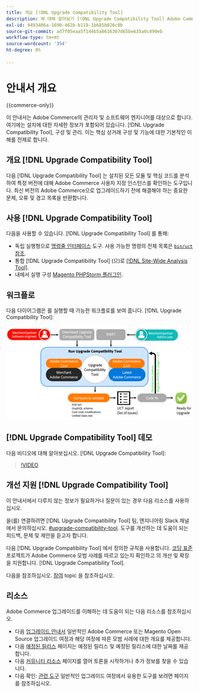 ```yaml
---
title: 개요 [!DNL Upgrade Compatibility Tool]
description: 에 대해 알아보기 [!DNL Upgrade Compatibility Tool] Adobe Commerce 프로젝트에 어떤 도움을 줄 수 있는지 설명합니다.
exl-id: 9493406a-1690-462b-b119-1b685b026c0b
source-git-commit: ad7f05eaa5f144b5a8616307d65be635a0c499eb
workflow-type: tm+mt
source-wordcount: '354'
ht-degree: 0%

---
```


# 안내서 개요

{{commerce-only}}

이 안내서는 Adobe Commerce의 관리자 및 소프트웨어 엔지니어를 대상으로 합니다. 여기에는 설치에 대한 자세한 정보가 포함되어 있습니다. [!DNL Upgrade Compatibility Tool], 구성 및 관리. 이는 핵심 상거래 구성 및 기능에 대한 기본적인 이해를 전제로 합니다.

## 개요 [!DNL Upgrade Compatibility Tool]

다음 [!DNL Upgrade Compatibility Tool] 는 설치된 모든 모듈 및 핵심 코드를 분석하여 특정 버전에 대해 Adobe Commerce 사용자 지정 인스턴스를 확인하는 도구입니다. 최신 버전의 Adobe Commerce으로 업그레이드하기 전에 해결해야 하는 중요한 문제, 오류 및 경고 목록을 반환합니다.

## 사용 [!DNL Upgrade Compatibility Tool]

다음을 사용할 수 있습니다. [!DNL Upgrade Compatibility Tool] 를 통해:

- 독립 실행형으로 [명령줄 인터페이스](../upgrade-compatibility-tool/run.md) 도구. 사용 가능한 명령의 전체 목록은 [`bin/uct` 참조](/help/reference/uct.md).
- 통합 [!DNL Upgrade Compatibility Tool] (으)로 [[!DNL Site-Wide Analysis Tool]](../upgrade-compatibility-tool/integrate-analysis-tool.md).
- 내에서 실행 구성 [Magento PHPStorm 플러그인](../upgrade-compatibility-tool/run-configuration-phpstorm-plugin.md).

## 워크플로

다음 다이어그램은 를 실행할 때 가능한 워크플로를 보여 줍니다. [!DNL Upgrade Compatibility Tool]:

![[!DNL Upgrade Compatibility Tool] 다이어그램](../../assets/upgrade-guide/uct-diagram-v5.png)

## [!DNL Upgrade Compatibility Tool] 데모

다음 비디오에 대해 알아보십시오. [!DNL Upgrade Compatibility Tool]:

>[!VIDEO](https://video.tv.adobe.com/v/341245?quality=12)

## 개선 지원 [!DNL Upgrade Compatibility Tool]

이 안내서에서 다루지 않는 정보가 필요하거나 질문이 있는 경우 다음 리소스를 사용하십시오.

을(를) 연결하려면 [!DNL Upgrade Compatibility Tool] 팀, 엔지니어링 Slack 채널에서 문의하십시오. [#upgrade-compatibility-tool](https://magentocommeng.slack.com/archives/C019Y143U9F). 도구를 개선하는 데 도움이 되는 피드백, 문제 및 제안을 듣고자 합니다.

다음 [!DNL Upgrade Compatibility Tool] 에서 정의한 규칙을 사용합니다. [코딩 표준](https://developer.adobe.com/commerce/php/coding-standards/) 프로젝트가 Adobe Commerce 모범 사례를 따르고 있는지 확인하고 의 개선 및 확장을 지원합니다. [!DNL Upgrade Compatibility Tool].

다음을 참조하십시오. [참여](https://developer.adobe.com/commerce/php/coding-standards/contributing/) topic 을 참조하십시오.

## 리소스

Adobe Commerce 업그레이드를 이해하는 데 도움이 되는 다음 리소스를 참조하십시오.

- 다음 [업그레이드 안내서](../overview.md) 일반적인 Adobe Commerce 또는 Magento Open Source 업그레이드 여정과 해당 여정에 따른 모범 사례에 대한 개요를 제공합니다.
- 다음 [예정된 릴리스](https://devdocs.magento.com/release/) 페이지는 예정된 릴리스 및 예정된 릴리스에 대한 날짜를 제공합니다.
- 다음 [커뮤니티 리소스](https://developer.adobe.com/commerce/contributor/community/) 페이지를 열어 토론을 시작하거나 추가 정보를 찾을 수 있습니다.
- 다음 확인: [관련 도구](../upgrade-compatibility-tool/related-tools.md) 일반적인 업그레이드 여정에서 유용한 도구를 보려면 페이지를 참조하십시오.
